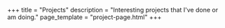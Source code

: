 +++
title = "Projects"
description = "Interesting projects that I've done or am doing."
page_template = "project-page.html"
+++
